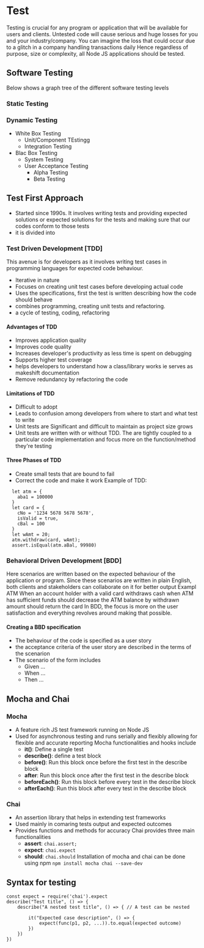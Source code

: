 # Test
Testing is crucial for any program or application that will be available for users and clients. Untested code will cause serious and huge losses for you and your industry/company. You can imagine the loss that could occur due to a glitch in a company handling transactions daily Hence regardless of purpose, size or complexity, all Node JS applications should be tested.

## Software Testing
Below shows a graph tree of the different software testing levels
### Static Testing
### Dynamic Testing
- White Box Testing
  - Unit/Component TEstingg
  - Integration Testing
- Blac Box Testing
  - System Testing
  - User Acceptance Testing
    - Alpha Testing
    - Beta Testing
## Test First Approach
- Started since 1990s. It involves writing tests and providing expected solutions or expected solutions for the tests and making sure that our codes conform to those tests
- it is divided into 
### Test Driven Development [TDD]
This avenue is for developers as it involves writing test cases in programming languages for expected code behaviour.
- Iterative in nature
- Focuses on creating unit test cases before developing actual code
- Uses the specifications, first the test is written describing how the code should behave
- combines programming, creating unit tests and refactoring.
- a cycle of testing, coding, refactoring
#### Advantages of TDD
  - Improves application quality
  - Improves code quality
  - Increases developer's productivity as less time is spent on debugging
  - Supports higher test coverage
  - helps developers to understand how a class/library works ie serves as makeshift documentation
  - Remove redundancy by refactoring the code
#### Limitations of TDD
  - Difficult to adopt
  - Leads to confusion among developers from where to start and what test to write
  - Unit tests are Significant and difficult to maintain as project size grows
  - Unit tests are written with or without TDD. The are tightly coupled to a particular code implementation and focus more on the function/method they're testing
#### Three Phases of TDD
- Create small tests that are bound to fail
- Correct the code and make it work
Example of TDD:
```
  let atm = {
    aba1 = 100000
  }
  let card = {
    cNo = '1234 5678 5678 5678',
    isValid = true,
    cBal = 100
  }
  let wAmt = 20;
  atm.withdraw(card, wAmt);
  assert.isEqual(atm.aBal, 99980)
```
### Behavioral Driven Development [BDD]
Here scenarios are written based on the expected behaviour of the application or program. Since these scenarios are written in plain English, both clients and stakeholders can collaborate on it for better output
  Exampl
  ATM
  When an account holder with a valid card withdraws cash
    when ATM has sufficient funds
        should decrease the ATM balance by withdrawn amount
        should return the card
In BDD, the focus is more on the user satisfaction and everything revolves around making that possible. 
#### Creating a BBD specification
- The behaviour of the code is specified as a user story
- the acceptance criteria of the user story are described in the terms of the scenarion
- The scenario of the form includes
  - Given ...
  - When ...
  - Then ...

## Mocha and Chai
### Mocha
- A feature rich JS test framework running on Node JS
- Used for asynchronous testing and runs serially and flexibly allowing for flexible and accurate reporting
Mocha functionalities and hooks include
  - **it()**: Define a single test
  - **describe()**: define a test block
  - **before()**: Run this block once before the first test in the describe block
  - **after**: Run this block once after the first test in the describe block
  - **beforeEach()**: Run this block before every test in the describe block
  - **afterEach()**: Run this block after every test in the describe block
### Chai
- An assertion library that helps in extending test frameworks
- Used mainly in comaring tests output and expected outcomes
- Provides functions and methods for accuracy
Chai provides three main functionalities
  - **assert**: `chai.assert;`
  - **expect**: `chai.expect`
  - **should**: `chai.should`
Installation of mocha and chai can be done using npm
`npm install mocha chai --save-dev`

## Syntax for testing
```
const expect = require('chai').expect
describe("Test title", () => {
    describe("A nested test title", () => { // A test can be nested

        it("Expected case description", () => {
            expect(func(p1, p2, ...)).to.equal(expected outcome)
        })
    })
})
```
